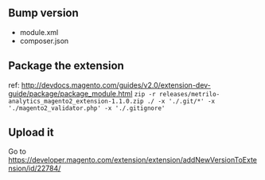 ## Bump version
- module.xml
- composer.json

## Package the extension
ref: http://devdocs.magento.com/guides/v2.0/extension-dev-guide/package/package_module.html
`zip -r releases/metrilo-analytics_magento2_extension-1.1.0.zip ./ -x './.git/*' -x './magento2_validator.php' -x './.gitignore'`

## Upload it
Go to https://developer.magento.com/extension/extension/addNewVersionToExtension/id/22784/
